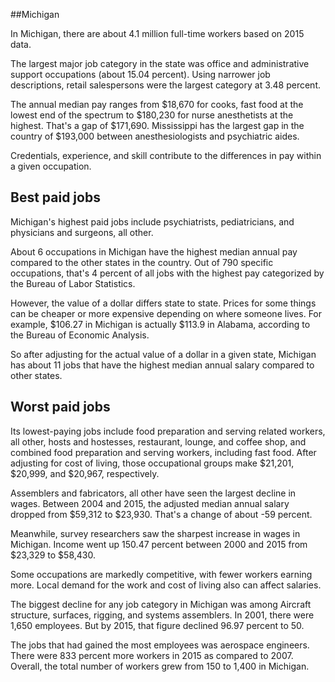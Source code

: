 

##Michigan

In Michigan, there are about 4.1 million full-time workers based on 2015 data.

The largest major job category in the state was <span class='occ_title_em'>office and administrative support occupations</span> (about 15.04 percent). Using narrower job descriptions, <span class='occ_title_em'>retail salespersons</span> were the largest category at 3.48 percent.
               
The annual median pay ranges from $18,670 for <span class='occ_title_em'>cooks, fast food</span> at the lowest end of the spectrum to  $180,230 for <span class='occ_title_em'>nurse anesthetists</span> at the highest. That's a gap of $171,690. Mississippi has the largest gap in the country of $193,000 between <span class='occ_title_em'>anesthesiologists and psychiatric aides</span>.
          
Credentials, experience, and skill contribute to the differences in pay within a given occupation.

## Best paid jobs
Michigan's highest paid jobs include <span class='occ_title_em'>psychiatrists, pediatricians</span>, and <span class='occ_title_em'>physicians and surgeons, all other</span>.
               
About 6 occupations in Michigan have the highest median annual pay compared to the other states in the country. Out of 790 specific occupations, that's 4 percent of all jobs with the highest pay categorized by the Bureau of Labor Statistics.
               
However, the value of a dollar differs state to state. Prices for some things can be cheaper or more expensive depending on where someone lives. For example, $106.27 in Michigan is actually $113.9 in Alabama, according to the Bureau of Economic Analysis.
               
So after adjusting for the actual value of a dollar in a given state, Michigan has about 11 jobs that have the highest median annual salary compared to other states.
               
## Worst paid jobs

Its lowest-paying jobs include <span class='occ_title_em'>food preparation and serving related workers, all other</span>, <span class='occ_title_em'>hosts and hostesses, restaurant, lounge, and coffee shop</span>, and <span class='occ_title_em'>combined food preparation and serving workers, including fast food</span>. After adjusting for cost of living, those occupational groups make $21,201,  $20,999, and  $20,967, respectively.
               
<span class='occ_title_em'>Assemblers and fabricators, all other</span> have seen the largest decline in wages. Between 2004 and 2015, the adjusted median annual salary dropped from $59,312 to $23,930. That's a change of about -59 percent.
               
Meanwhile, <span class='occ_title_em'>survey researchers</span> saw the sharpest increase in wages in Michigan. Income went up 150.47 percent between 2000 and 2015 from $23,329 to $58,430.

Some occupations are markedly competitive, with fewer workers earning more. Local demand for the work and cost of living also can affect salaries.

            
The biggest decline for any job category in Michigan was among <span class='occ_title_em'>Aircraft structure, surfaces, rigging, and systems assemblers</span>. In 2001, there were 1,650 employees. But by 2015, that figure declined 96.97 percent to 50. 
               
The jobs that had gained the most employees was aerospace engineers. There were 833 percent more workers in 2015 as compared to 2007. Overall, the total number of workers grew from 150 to 1,400 in Michigan.

